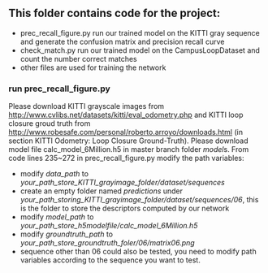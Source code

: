 ## This folder contains code for the project:
* prec_recall_figure.py run our trained model on the KITTI gray sequence and generate the confusion matrix and precision recall curve
* check_match.py run our trained model on the CampusLoopDataset and count the number correct matches
* other files are used for training the network

### run prec_recall_figure.py
Please download KITTI grayscale images from http://www.cvlibs.net/datasets/kitti/eval_odometry.php and KITTI loop closure groud truth 
from http://www.robesafe.com/personal/roberto.arroyo/downloads.html (in section KITTI Odometry: Loop Closure Ground-Truth). Please 
download model file calc_model_6Million.h5 in master branch folder *model*s. From code lines 235~272 in prec_recall_figure.py modify the path variables:
* modify *data_path* to *your_path_store_KITTI_grayimage_folder/dataset/sequences*
* create an empty folder named *predictions* under *your_path_storing_KITTI_grayimage_folder/dataset/sequences/06*, this is the folder to 
store the descriptors computed by our network
* modify *model_path* to *your_path_store_h5modelfile/calc_model_6Million.h5* 
* modify *groundtruth_path* to *your_path_store_groundtruth_foler/06/matrix06.png*
* sequence other than 06 could also be tested, you need to modify path variables according to the sequence you want to test.
